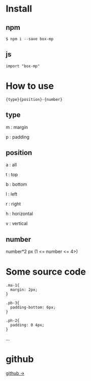 # Install
## npm
`$ npm i --save box-mp`

## js
`import "box-mp"`

# How to use
`{type}{position}-{number}`
## type
m : margin

p : padding

## position
a : all

t : top

b : bottom

l : left

r : right

h : horizontal

v : vertical

## number
number*2 px
(1 <= number <= 4>)



# Some source code
```
.ma-1{
  margin: 2px;
}
```

```
.pb-3{
  padding-bottom: 6px;
}
```

```
.ph-2{
  padding: 0 4px;
}
```
...

# github
[github ->](https://github.com/humreske/box-mp)
